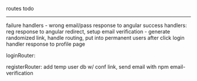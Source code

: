 routes todo
******

failure handlers - wrong email/pass response to angular 
success handlers:
	reg response to angular redirect, setup email verification - generate randomized link, handle routing, put into permanent users after click
	login handler response to profile page
	

loginRouter:

registerRouter:
	add temp user db w/ conf link, send email with npm email-verification



